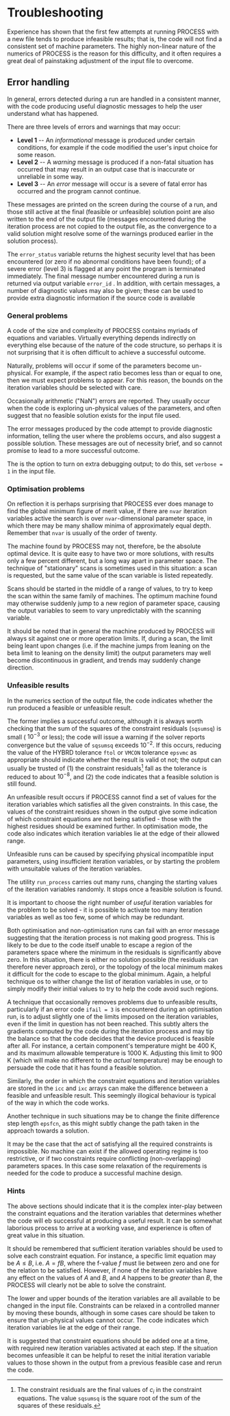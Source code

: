 # Troubleshooting

Experience has shown that the first few attempts at running PROCESS with a new file tends to 
produce infeasible results; that is, the code will not find a consistent set of machine parameters. 
The highly non-linear nature of the numerics of PROCESS is the reason for this difficulty, and 
it often requires a great deal of painstaking adjustment of the input file to overcome.

## Error handling

In general, errors detected during a run are handled in a consistent manner, with the code 
producing useful diagnostic messages to help the user understand what has happened.

There are three levels of errors and warnings that may occur:

* **Level 1** -- An *informational* message is produced under certain conditions, for example if 
  the code modified the user's input choice for some reason.
* **Level 2** -- A *warning* message is produced if a non-fatal situation has occurred that may 
  result in an output case that is inaccurate or unreliable in some way.
* **Level 3** -- An *error* message will occur is a severe of fatal error has occurred and the program cannot continue.

These messages are printed on the screen during the course of a run, and those still active at the 
final (feasible or unfeasible) solution point are also written to the end of the output file 
(messages encountered during the iteration process are not copied to the output file, as the 
convergence to a valid solution might resolve some of the warnings produced earlier in the 
solution process).

The `error_status` variable returns the highest security level that has been encountered (or zero 
if no abnormal conditions have been found); of a severe error (level 3) is flagged at any point the 
program is terminated immediately. The final message number encountered during a run is returned via 
output variable `error_id` . In addition, with certain messages, a number of diagnostic values may 
also be given; these can be used to provide extra diagnostic information if the source code is available

### General problems

A code of the size and complexity of PROCESS contains myriads of equations and variables. Virtually 
everything depends indirectly on everything else because of the nature of the code structure, so perhaps 
it is not surprising that it is often difficult to achieve a successful outcome.

Naturally, problems will occur if some of the parameters become un-physical. For example, if the aspect 
ratio becomes less than or equal to one, then we must expect problems to appear. For this reason, 
the bounds on the iteration variables should be selected with care.

Occasionally arithmetic ("NaN") errors are reported. They usually occur when the code is exploring 
un-physical values of the parameters, and often suggest that no feasible solution exists for the 
input file used.

The error messages produced by the code attempt to provide diagnostic information, telling the user 
where the problems occurs, and also suggest a possible solution. These messages are out of 
necessity brief, and so cannot promise to lead to a more successful outcome.

The is the option to turn on extra debugging output; to do this, set `verbose = 1` in the input file.

### Optimisation problems

On reflection it is perhaps surprising that PROCESS ever does manage to find the global minimum 
figure of merit value, if there are `nvar` iteration variables active the search is 
over `nvar`-dimensional parameter space, in which there may be many shallow minima of approximately 
equal depth. Remember that `nvar` is usually of the order of twenty.

The machine found by PROCESS may not, therefore, be the absolute optimal device. It is quite easy 
to have two or more solutions, with results only a few percent different, but a long way apart in 
parameter space. The technique of "stationary" scans is sometimes used in this situation: a scan is 
requested, but the same value of the scan variable is listed repeatedly.

Scans should be started in the middle of a range of values, to try to keep the scan within the same 
family of machines. The optimum machine found may otherwise suddenly jump to a new region of 
parameter space, causing the output variables to seem to vary unpredictably with the scanning variable.

It should be noted that in general the machine produced by PROCESS will always sit against one or 
more operation limits. If, during a scan, the limit being leant upon changes (i.e. if the machine 
jumps from leaning on the beta limit to leaning on the density limit) the output parameters may well 
become discontinuous in gradient, and trends may suddenly change direction.

### Unfeasible results

In the numerics section of the output file, the code indicates whether the run produced a feasible 
or unfeasible result.

The former implies a successful outcome, although it is always worth checking that the sum of the 
squares of the constraint residuals (`sqsumsq`) is small ($~10^{-3}$ or less); the code will issue 
a warning if the solver reports convergence but the value of `sqsumsq` exceeds $10^{-2}$. If this 
occurs, reducing the value of the HYBRD tolerance `ftol` or `VMCON` tolerance `epsvmc` as appropriate 
should indicate whether the result is valid ot not; the output can usually be trusted of (1) the 
constraint residuals[^1] fall as the tolerance is reduced to about $10^{-8}$, and (2) the code 
indicates that a feasible solution is still found.

An unfeasible result occurs if PROCESS cannot find a set of values for the iteration variables 
which satisfies all the given constraints. In this case, the values of the constraint residues 
shown in the output give some indication of which constraint equations are not being 
satisfied - those with the highest residues should be examined further. In optimisation mode, 
the code also indicates which iteration variables lie at the edge of their allowed range.

Unfeasible runs can be caused by specifying physical incompatible input parameters, using 
insufficient iteration variables, or by starting the problem with unsuitable values of the iteration variables.

The utility `run_process` carries out many runs, changing the starting values of the iteration 
variables randomly. It stops once a feasible solution is found.

It is important to choose the right number of *useful* iteration variables for the problem to be 
solved - it is possible to activate too many iteration variables as well as too few, some of which may be redundant.

Both optimisation and non-optimisation runs can fail with an error message suggesting that the 
iteration process is not making good progress. This is likely to be due to the code itself unable 
to escape a region of the parameters space where the minimum in the residuals is significantly 
above zero. In this situation, there is either no solution possible (the residuals can therefore 
never approach zero), or the topology of the local minimum makes it difficult for the code to 
escape to the global minimum. Again, a helpful technique os to wither change the list of iteration 
variables in use, or to simply modify their initial values to try to help the code avoid such regions.

A technique that occasionally removes problems due to unfeasible results, particularly if an error 
code `ifail = 3` is encountered during an optimisation run, is to adjust slightly one of the limits 
imposed on the iteration variables, even if the limit in question has not been reached. This subtly 
alters the gradients computed by the code during the iteration process and may tip the balance so 
that the code decides that the device produced is feasible after all. For instance, a certain 
component's temperature might be 400 K, and its maximum allowable temperature is 1000 K. Adjusting 
this limit to 900 K (which will make no different to the *actual* temperature) may be enough to 
persuade the code that it has found a feasible solution.

Similarly, the order in which the constraint equations and iteration variables are stored in the 
`icc` and `ixc` arrays can make the difference between a feasible and unfeasible result. This 
seemingly illogical behaviour is  typical of the way in which the code works.

Another technique in such situations may be to change the finite difference step length `epsfcn`, 
as this might subtly change the path taken in the approach towards a solution.

It may be the case that the act of satisfying all the required constraints is impossible. No 
machine can exist if the allowed operating regime is too restrictive, or if two constraints 
require conflicting (non-overlapping) parameters spaces. In this case some relaxation of the 
requirements is needed for the code to produce a successful machine design.

### Hints

The above sections should indicate that it is the complex inter-play between the constraint 
equations and the iteration variables that determines whether the code will eb successful at 
producing a useful result. It can be somewhat laborious process to arrive at a working vase, 
and experience is often of great value in this situation.

It should be remembered that sufficient iteration variables should be used to solve each constraint 
equation. For instance, a specific limit equation may be $A \leq B$, i.e. $A = fB$, where the 
f-value $f$ must lie between zero and one for the relation to be satisfied. However, if none of 
the iteration variables have any effect on the values of $A$ and $B$, and $A$ happens to be 
*greater* than $B$, the PROCESS will clearly not be able to solve the constraint.

The lower and upper bounds of the iteration variables are all available to be changed in the input 
file. Constraints can be relaxed in a controlled manner by moving these bounds, although in some 
cases care should be taken to ensure that un-physical values cannot occur. The code indicates which 
iteration variables lie at the edge of their range.

It is suggested that constraint equations should be added one at a time, with required new iteration 
variables activated at each step. If the situation becomes unfeasible it can be helpful to reset 
the initial iteration variable values to those shown in the output from a previous feasible case 
and rerun the code.

[^1]: The constraint residuals are the final values of $c_i$ in the constraint equations. The value `sqsumsq` is the square root of the sum of the squares of these residuals.
